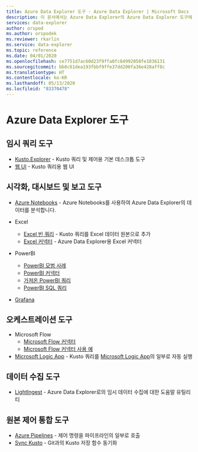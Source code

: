 ```yaml
---
title: Azure Data Explorer 도구 - Azure Data Explorer | Microsoft Docs
description: 이 문서에서는 Azure Data Explorer의 Azure Data Explorer 도구에 대해 설명합니다.
services: data-explorer
author: orspod
ms.author: orspodek
ms.reviewer: rkarlin
ms.service: data-explorer
ms.topic: reference
ms.date: 04/01/2020
ms.openlocfilehash: ce7751d7ac60d23f9ffa0fc84992050fe1036131
ms.sourcegitcommit: bb8c61dea193fbbf9ffe37dd200fa36e428aff8c
ms.translationtype: HT
ms.contentlocale: ko-KR
ms.lasthandoff: 05/13/2020
ms.locfileid: "83370478"
---
```

# <a name="azure-data-explorer-tools"></a>Azure Data Explorer 도구

## <a name="ad-hoc-query-tools"></a>임시 쿼리 도구


* [Kusto.Explorer](./kusto-explorer.md) - Kusto 쿼리 및 제어용 기본 데스크톱 도구
* [웹 UI](../../web-query-data.md) - Kusto 쿼리용 웹 UI

## <a name="visualizations-dashboards-and-reporting-tools"></a>시각화, 대시보드 및 보고 도구


* [Azure Notebooks](../../azure-notebooks.md) - Azure Notebooks를 사용하여 Azure Data Explorer의 데이터를 분석합니다.
* Excel
    * [Excel 빈 쿼리](../../excel-blank-query.md) - Kusto 쿼리를 Excel 데이터 원본으로 추가
    * [Excel 커넥터](../../excel-connector.md) - Azure Data Explorer용 Excel 커넥터 

* PowerBI

   * [PowerBI 모범 사례](../../power-bi-best-practices.md)
   * [PowerBI 커넥터](../../power-bi-connector.md)
   * [가져온 PowerBI 쿼리](../../power-bi-imported-query.md) 
   * [PowerBI SQL 쿼리](../../power-bi-sql-query.md)

* [Grafana](../../grafana.md)

## <a name="orchestration-tools"></a>오케스트레이션 도구


* Microsoft Flow
    * [Microsoft Flow 커넥터](../../flow.md)
    * [Microsoft Flow 커넥터 사용 예](../../flow-usage.md)
* [Microsoft Logic App](./logicapps.md) - Kusto 쿼리를 [Microsoft Logic App](https://docs.microsoft.com/azure/logic-apps/logic-apps-what-are-logic-apps)의 일부로 자동 실행



## <a name="data-ingestion-tools"></a>데이터 수집 도구


* [LightIngest](../../lightingest.md) - Azure Data Explorer로의 임시 데이터 수집에 대한 도움말 유틸리티
 



## <a name="source-control-integration-tools"></a>원본 제어 통합 도구

* [Azure Pipelines](../../devops.md) - 제어 명령을 파이프라인의 일부로 호출
* [Sync Kusto](./synckusto.md) - Git과의 Kusto 저장 함수 동기화

